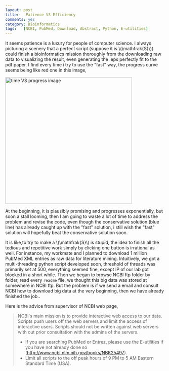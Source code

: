```yaml
---
layout:	post
title:	 Patience VS Efficiency
comments: yes
category: Bioinformatics
tags:	[NCBI, PubMed, Download, Abstract, Python, E-utilities]
---
```


It seems patience is a luxury for people of computer science.
I always picturing a scenery that a perfect script (suppose it is \\(\\mathfrak{S}\\)) could finish a bioinformatics mission thoroughly from the downloading raw data to visualizing the result, even generating the .eps perfectly fit to the pdf paper.
I find every time i try to use the "fast" way, the progress curve seems being like red one in this image, 

 <img src="https://qoxlja.blu.livefilestore.com/y2p7u4TFiJdUmlHIdgbOP5SiDcwin1FD35L8TqYrASHso7HIVYN89aGgyYnH-nJjeZ2OUX5NYkmPXIVESZ2ATBwvb_BP8NKqajU-WQ-Agw3o0I/pic1.jpg"  alt="time VS progress image" width = 400 />

At the beginning, it is plausibly promising and progresses exponentially, but soon a stall looming, then I am going to waste a lot of time to address the problem and revise the code, even though the conservative solution (blue line) has already caught up with the "fast" solution, i still wish the "fast" solution will hopefully beat the conservative solution soon. 

It is like,to try to make a \\(\\mathfrak{S}\\) is stupid, the idea to finish all the tedious and repetitive work simply by clicking one button is irrational as well.
For instance, my workmate and I planned to download 1 million PubMed XML entries as raw data for literature mining.
Intuitively, we got a multi-threading python script developed soon, threshold of threads was primarily set at 500, everything seemed fine, except IP of our lab got blocked in a  short while. 
Then we began to browse NCBI ftp folder by folder, read every `readme`  file, we thought this big data was stored at somewhere in NCBI ftp. But the problem is if we send a email and consult NCBI how to download big data at the very beginning, then we have already finished the job..

Here is the advice from supervisor of NCBI web page,
> NCBI's main mission is to provide interactive web access to our data.
> Scripts push users off the web servers and limit the access of interactive users.
> Scripts should not be written against web servers with out prior consultation with the admins of the servers.
> 
> - If you are searching PubMed or Entrez, please use the E-utilities if you
> have not already done so (<http://www.ncbi.nlm.nih.gov/books/NBK25497>).
> - Limit all scripts to the off peak hours of 9 PM to 5 AM Eastern Standard Time (USA).

